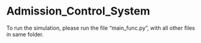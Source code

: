 # Admission_Control_System

To run the simulation, please run the file “main_func.py”, with all other files in same folder.
